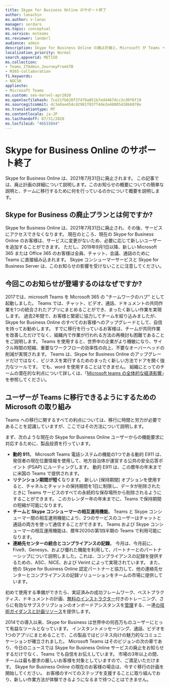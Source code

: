 ```yaml
---
title: Skype for Business Online のサポート終了
author: lanachin
ms.author: v-lanac
manager: serdars
ms.topic: conceptual
ms.service: msteams
ms.reviewer: landerl
audience: admin
description: Skype for Business Online の廃止計画と、Microsoft が Teams への移行を支援する方法について説明します。
localization_priority: Normal
search.appverid: MET150
ms.collection:
- Teams_ITAdmin_JourneyFromSfB
- M365-collaboration
f1.keywords:
- NOCSH
appliesto:
- Microsoft Teams
ms.custom: seo-marvel-apr2020
ms.openlocfilehash: 7ce21fb620f37479a051b7ed4467dcc3cd9f6f19
ms.sourcegitcommit: dc3e8ae454c42981f037f4de2e48005428b6078e
ms.translationtype: MT
ms.contentlocale: ja-JP
ms.lasthandoff: 07/31/2020
ms.locfileid: "46533844"
---
```

# <a name="skype-for-business-online-retirement"></a>Skype for Business Online のサポート終了

Skype for Business Online は、2021年7月31日に廃止されます。 この記事では、廃止計画の詳細について説明します。このお知らせの概要についての簡単な説明と、チームに移行するために何を行っているのかについて概要を説明します。
 
## <a name="what-is-the-skype-for-business-retirement-plan"></a>Skype for Business の廃止プランとは何ですか?

Skype for Business Online は、2021年7月31日に廃止され、その後、サービスにアクセスできなくなります。 現在のところ、現在の Skype for Business Online のお客様は、サービスに変更がないため、必要に応じて新しいユーザーを追加することができます。 ただし、2019年9月1日以降、新しい Microsoft 365 または Office 365 のお客様は全員、チャット、会議、通話のために Teams に直接組み込まれます。 Skype コンシューマーサービスと Skype for Business Server は、このお知らせの影響を受けないことに注意してください。  

## <a name="why-are-we-making-this-announcement-now"></a>今回このお知らせが登場するのはなぜですか?

2017では、microsoft Teams を Microsoft 365 の "チームワークのハブ" として起動しました。 Teams では、チャット、ビデオ、通話、ドキュメントの共同作業を1つの統合されたアプリにまとめることができ、まったく新しい作業を実現します。 過去2年間で、お客様と緊密に協力してチームを絞り込みましたが、Skype for Business Online のすべてのお客様へのアップグレードとして、自信を持ってお勧めします。 すでに移行を行っているお客様は、チームが共同作業を改善しただけでなく、組織内で作業が行われる方法の再検討も困難であることをご説明します。 Teams を使用すると、世界中の企業がより機敏になり、サイクル時間の短縮、重要なワークフローの効率性の向上、不要なオーバーヘッドの削減が実現されます。 Teams は、Skype for Business Online のアップグレードだけではなく、ビジネスを実行するためのまったく新しい方法でドアを開く強力なツールです。 でも、word を使用することはできません。 組織にとってのチームの潜在的な利点について詳しくは、「[Microsoft teams の全体的な経済影響](https://www.microsoft.com/microsoft-365/blog/wp-content/uploads/sites/2/2019/04/Total-Economic-Impact-Microsoft-Teams.pdf)」を参照してください。

## <a name="what-is-microsoft-doing-to-help-customers-migrate-to-teams"></a>ユーザーが Teams に移行できるようにするための Microsoft の取り組み

Teams への移行に関するすべての利点については、移行に時間と労力が必要であることを認識していますが、ここではその方法について説明します。
 
まず、次のような現在の Skype for Business Online ユーザーからの機能要求に対応するために、製品投資を行っています。

- **動的 911**。 Microsoft Teams 電話システムの機能の1つである動的 E911 は、発信者の現在位置情報を使用して、地方自治体が運営する公共の安全応答ポイント (PSAP) にルーティングします。  動的 E911 は、この暦年の年末までに米国の Teams で提供されます。
- **リテンション期間が短く**なります。 新しい [保持期間] オプションを使用すると、チャネルとチャットの保持期間を1日に制限し、データが削除されたときに Teams サービスのすべての永続的な保存場所から削除されるようにすることができます。  このカレンダー年の年末までに、Teams で保持期間の短縮が可能になります。
- **チームと Skype コンシューマーの相互運用機能**。 Teams と Skype コンシューマー間の相互運用機能により、2つのサービスのユーザーはチャットと通話の両方を使って通信することができます。  Teams および Skype コンシューマーの相互運用機能は、暦年2020の第1四半期の Teams で利用可能になります。
- **連絡先センターの統合とコンプライアンスの記録**。 今月は、今月前に、Five9、Genesys、および優れた機能を利用して、パートナーとのパートナーシップについて説明しました。これは、コンプライアンスの記録を提供するための、ASC、NICE、および Verint によって実現されています。   また、他の Skype for Business Online 認定パートナーと協力して、他の連絡先センターとコンプライアンスの記録ソリューションをチームの市場に提供しています。
 
初めて使用する準備ができたら、実証済みの成功フレームワーク、ベストプラクティス、ドキュメントの計画、[無料のインストラクター](instructor-led-training-teams-landing-page.yml)付きのトレーニング、さらに有効なサブスクリプションのオンボードアシスタンスを[管理](https://www.microsoft.com/FastTrack)する、一連[の技術ガイダンスと計画リソース](https://aka.ms/SkypeToTeams)を提供します。
 
2014での導入以来、Skype for Business は世界中の何百万ものユーザーにとって有益なツールとなっています。  インスタントメッセージング、通話、ビデオを1つのアプリにまとめることで、この製品ではビジネス向けの魅力的なコミュニケーションが確立されました。 Microsoft Teams はそのビジョンの次の章であり、今日のニュースでは Skype for Business Online サービスの廃止をお知らせするだけでなく、Teams でも自信をお伝えしています。  市場の3年以上の間、チームは最も要求の厳しいお客様を対象としていますので、ご満足いただけます。  Skype for Business Online の現在のお客様の場合は、今すぐ移行の計画を開始してください。  お客様のすべてのステップを支援することに取り組んでおり、新しい作業方法が体験できるようになるまで待つことはできません。 